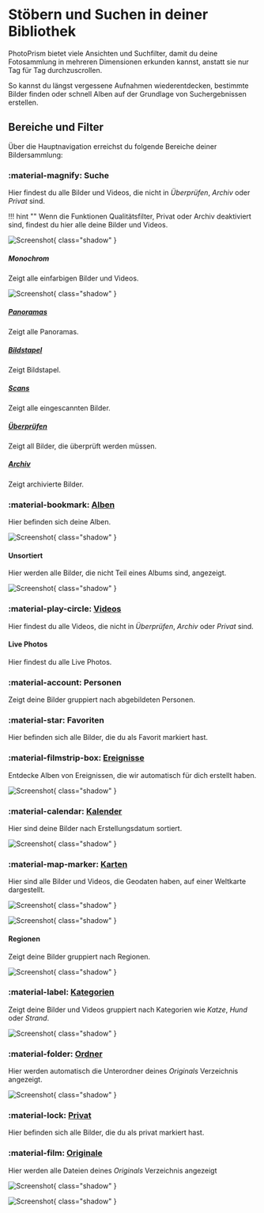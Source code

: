 # Stöbern und Suchen in deiner Bibliothek
PhotoPrism bietet viele Ansichten und Suchfilter, damit du deine Fotosammlung in mehreren Dimensionen erkunden kannst, anstatt sie nur Tag für Tag durchzuscrollen.

So kannst du längst vergessene Aufnahmen wiederentdecken, bestimmte Bilder finden oder schnell Alben auf der Grundlage von Suchergebnissen erstellen.

## Bereiche und Filter
Über die Hauptnavigation erreichst du folgende Bereiche deiner Bildersammlung:

### :material-magnify: Suche ###
Hier findest du alle Bilder und Videos, die nicht in *Überprüfen*, *Archiv* oder *Privat* sind.

!!! hint ""
    Wenn die Funktionen Qualitätsfilter, Privat oder Archiv deaktiviert sind, findest du hier alle deine Bilder und Videos.
    
![Screenshot](img/search-section-2503-german.jpg){ class="shadow" }

##### Monochrom #####
Zeigt alle einfarbigen Bilder und Videos.

![Screenshot](img/monochrome-section-2503-german.jpg){ class="shadow" }

##### [Panoramas](panoramas.md) #####
Zeigt alle Panoramas.

##### [Bildstapel](stacks.md) #####
Zeigt Bildstapel.

##### [Scans](scans.md) #####
Zeigt alle eingescannten Bilder.

##### [Überprüfen](review.md) #####
Zeigt all Bilder, die überprüft werden müssen.

##### [Archiv](archive.md) #####
Zeigt archivierte Bilder.

### :material-bookmark: [Alben](albums.md) ###
Hier befinden sich deine Alben.

![Screenshot](img/albums-section-2503-german.jpg){ class="shadow" }

#### Unsortiert ####
Hier werden alle Bilder, die nicht Teil eines Albums sind, angezeigt.

![Screenshot](img/unsorted-section-2503-german.jpg){ class="shadow" }

### :material-play-circle: [Videos](video.md) ###
Hier findest du alle Videos, die nicht in *Überprüfen*, *Archiv* oder *Privat* sind.

#### Live Photos ####
Hier findest du alle Live Photos.

### :material-account: Personen ###
Zeigt deine Bilder gruppiert nach abgebildeten Personen.

### :material-star: Favoriten ###
Hier befinden sich alle Bilder, die du als Favorit markiert hast.

### :material-filmstrip-box: [Ereignisse](moments.md)  ###
Entdecke Alben von Ereignissen, die wir automatisch für dich erstellt haben.

![Screenshot](img/moments-section-2503-german.jpg){ class="shadow" }

### :material-calendar: [Kalender](calendar.md) ###
Hier sind deine Bilder nach Erstellungsdatum sortiert.

![Screenshot](img/calendar-section-2503-german.jpg){ class="shadow" }

### :material-map-marker: [Karten](places.md) ###
Hier sind alle Bilder und Videos, die Geodaten haben, auf einer Weltkarte dargestellt.

![Screenshot](img/places-section-2503-german.jpg){ class="shadow" }

![Screenshot](img/places-section-2-2503-german.jpg){ class="shadow" }

#### Regionen ####
Zeigt deine Bilder gruppiert nach Regionen.

![Screenshot](img/states-section-2503-german.jpg){ class="shadow" }

### :material-label: [Kategorien](labels.md) ###
Zeigt deine Bilder und Videos gruppiert nach Kategorien wie *Katze*, *Hund* oder *Strand*.

![Screenshot](img/labels-section-2503-german.jpg){ class="shadow" }

### :material-folder: [Ordner](folders.md) ###
Hier werden automatisch die Unterordner deines *Originals* Verzeichnis angezeigt.

![Screenshot](img/folders-section-2503-german.jpg){ class="shadow" }

### :material-lock: [Privat](private.md) ###
Hier befinden sich alle Bilder, die du als privat markiert hast.

### :material-film: [Originale](../library/files.md) ###
Hier werden alle Dateien deines *Originals* Verzeichnis angezeigt

![Screenshot](../library/img/files-2503-german.jpg){ class="shadow" }

![Screenshot](../library/img/files-2-2503-german.jpg){ class="shadow" }







    
